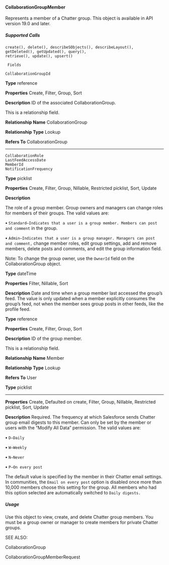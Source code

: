 #### CollaborationGroupMember

Represents a member of a Chatter group. This object is available in API version 19.0 and later.

##### Supported Calls
```
create(), delete(), describeSObjects(), describeLayout(), getDeleted(), getUpdated(), query(),
retrieve(), update(), upsert()

 Fields

```
```
CollaborationGroupId

```

**Type**
reference

**Properties**
Create, Filter, Group, Sort

**Description**
ID of the associated CollaborationGroup.

This is a relationship field.

**Relationship Name**
CollaborationGroup

**Relationship Type**
Lookup

**Refers To**
CollaborationGroup


-----

```
CollaborationRole
LastFeedAccessDate
MemberId
NotificationFrequency

```

**Type**
picklist

**Properties**
Create, Filter, Group, Nillable, Restricted picklist, Sort, Update

**Description**

The role of a group member. Group owners and managers can change roles for members
of their groups. The valid values are:

**•** `Standard—Indicates that a user is a group member. Members can post and comment`
in the group.

**•** `Admin—Indicates that a user is a group manager. Managers can post and comment,`
change member roles, edit group settings, add and remove members, delete posts and
comments, and edit the group information field.

Note: To change the group owner, use the `OwnerId` field on the
CollaborationGroup object.

**Type**
dateTime

**Properties**
Filter, Nillable, Sort

**Description**
Date and time when a group member last accessed the group’s feed. The value is only
updated when a member explicitly consumes the group’s feed, not when the member sees
group posts in other feeds, like the profile feed.

**Type**
reference

**Properties**
Create, Filter, Group, Sort

**Description**
ID of the group member.

This is a relationship field.

**Relationship Name**
Member

**Relationship Type**
Lookup

**Refers To**
User

**Type**
picklist


-----

**Properties**
Create, Defaulted on create, Filter, Group, Nillable, Restricted picklist, Sort, Update

**Description**
Required. The frequency at which Salesforce sends Chatter group email digests to this
member. Can only be set by the member or users with the “Modify All Data” permission.
The valid values are:

**•** `D—Daily`

**•** `W—Weekly`

**•** `N—Never`

**•** `P—On every post`

The default value is specified by the member in their Chatter email settings. In communities,
the `Email on every post` option is disabled once more than 10,000 members
choose this setting for the group. All members who had this option selected are automatically
switched to `Daily digests.`

##### Usage

Use this object to view, create, and delete Chatter group members. You must be a group owner or manager to create members for
private Chatter groups.

SEE ALSO:

CollaborationGroup

CollaborationGroupMemberRequest
